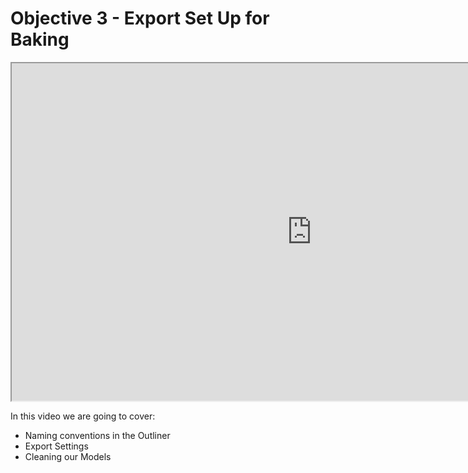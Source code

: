 # Objective 3 - Export Set Up for Baking

<p><iframe src="https://www.youtube.com/embed/KcevOHZG2pc?rel=0" width="960" height="540" allowfullscreen="allowfullscreen" allow="accelerometer; autoplay; clipboard-write; encrypted-media; gyroscope; picture-in-picture"></iframe></p>
<p>In this video we are going to cover:</p>
<ul>
<li>Naming conventions in the Outliner</li>
<li>Export Settings</li>
<li>Cleaning our Models</li>
</ul>